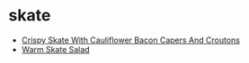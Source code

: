 # skate

 * [Crispy Skate With Cauliflower Bacon Capers And Croutons](index/c/crispy-skate-with-cauliflower-bacon-capers-and-croutons-233702.json)
 * [Warm Skate Salad](index/w/warm-skate-salad-15209.json)
